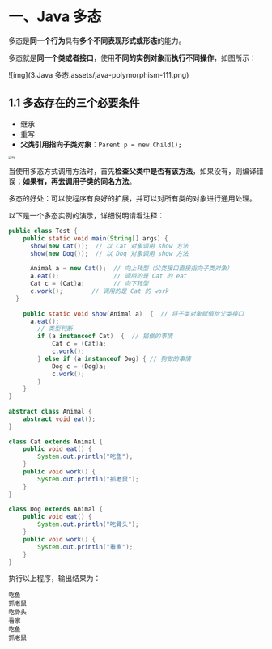 # 一、Java 多态

多态是**同一个行为**具有**多个不同表现形式或形态**的能力。

多态就是**同一个类或者接口**，使用**不同的实例对象**而**执行不同操作**，如图所示：

![img](3.Java 多态.assets/java-polymorphism-111.png)

## 1.1 多态存在的三个必要条件

- 继承
- 重写
- **父类引用指向子类对象**：`Parent p = new Child();`

<img src="https://www.runoob.com/wp-content/uploads/2013/12/2DAC601E-70D8-4B3C-86CC-7E4972FC2466.jpg" alt="img" style="zoom: 33%;" />

当使用多态方式调用方法时，首先**检查父类中是否有该方法**，如果没有，则编译错误；**如果有，再去调用子类的同名方法**。

多态的好处：可以使程序有良好的扩展，并可以对所有类的对象进行通用处理。

以下是一个多态实例的演示，详细说明请看注释：

```java
public class Test {
    public static void main(String[] args) {
      show(new Cat());  // 以 Cat 对象调用 show 方法
      show(new Dog());  // 以 Dog 对象调用 show 方法
                
      Animal a = new Cat();  // 向上转型（父类接口直接指向子类对象）  
      a.eat();               // 调用的是 Cat 的 eat
      Cat c = (Cat)a;        // 向下转型  
      c.work();        // 调用的是 Cat 的 work
  }  
            
    public static void show(Animal a)  {  // 将子类对象赋值给父类接口
      a.eat();  
        // 类型判断
        if (a instanceof Cat)  {  // 猫做的事情 
            Cat c = (Cat)a;  
            c.work();  
        } else if (a instanceof Dog) { // 狗做的事情 
            Dog c = (Dog)a;  
            c.work();  
        }  
    }  
}
 
abstract class Animal {  
    abstract void eat();  
}  
  
class Cat extends Animal {  
    public void eat() {  
        System.out.println("吃鱼");  
    }  
    public void work() {  
        System.out.println("抓老鼠");  
    }  
}  
  
class Dog extends Animal {  
    public void eat() {  
        System.out.println("吃骨头");  
    }  
    public void work() {  
        System.out.println("看家");  
    }  
}
```

执行以上程序，输出结果为：

```
吃鱼
抓老鼠
吃骨头
看家
吃鱼
抓老鼠
```



